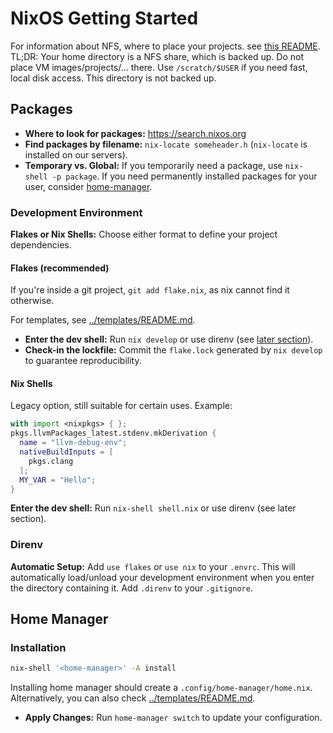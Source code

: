 # NixOS Getting Started

For information about NFS, where to place your projects. see [this README](./README.md#storage).
TL;DR: Your home directory is a NFS share, which is backed up. Do not place VM images/projects/... there.
Use `/scratch/$USER` if you need fast, local disk access. This directory is not backed up.

## Packages

- **Where to look for packages:** https://search.nixos.org
- **Find packages by filename:** `nix-locate someheader.h` (`nix-locate` is installed on our servers).
- **Temporary vs. Global:** If you temporarily need a package, use `nix-shell -p package`.
If you need permanently installed packages for your user, consider [home-manager](#home-manager).

### Development Environment

**Flakes or Nix Shells:** Choose either format to define your project dependencies.

#### Flakes (recommended)

If you're inside a git project, `git add flake.nix`, as nix cannot find it otherwise. 

For templates, see [../templates/README.md](../templates/README.md).
- **Enter the dev shell:** Run `nix develop` or use direnv (see [later section](#direnv)).
- **Check-in the lockfile:** Commit the `flake.lock` generated by `nix develop` to guarantee reproducibility.


#### Nix Shells

Legacy option, still suitable for certain uses. Example:

```nix
with import <nixpkgs> { };
pkgs.llvmPackages_latest.stdenv.mkDerivation {
  name = "llvm-debug-env";
  nativeBuildInputs = [
    pkgs.clang
  ];
  MY_VAR = "Hello";
}
```
 **Enter the dev shell:** Run `nix-shell shell.nix` or use direnv (see later section).

### Direnv
**Automatic Setup:** Add `use flakes` or `use nix` to your `.envrc`.
This will automatically load/unload your development environment when you enter the directory containing it.
Add `.direnv` to your `.gitignore`.

## Home Manager

### Installation


```bash
nix-shell '<home-manager>' -A install
```

Installing home manager should create a `.config/home-manager/home.nix`. Alternatively, you can also check [../templates/README.md](../templates/README.md).

- **Apply Changes:** Run `home-manager switch` to update your configuration.

